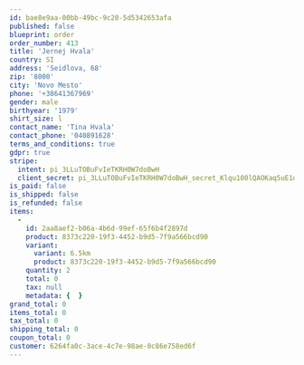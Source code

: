 ```yaml
---
id: bae8e9aa-00bb-49bc-9c20-5d5342653afa
published: false
blueprint: order
order_number: 413
title: 'Jernej Hvala'
country: SI
address: 'Seidlova, 68'
zip: '8000'
city: 'Novo Mesto'
phone: '+38641367969'
gender: male
birthyear: '1979'
shirt_size: l
contact_name: 'Tina Hvala'
contact_phone: '040891628'
terms_and_conditions: true
gdpr: true
stripe:
  intent: pi_3LLuTOBuFvIeTKRH0W7doBwH
  client_secret: pi_3LLuTOBuFvIeTKRH0W7doBwH_secret_Klqu100lQAOKaq5uE1dRHUJ8B
is_paid: false
is_shipped: false
is_refunded: false
items:
  -
    id: 2aa8aef2-b06a-4b6d-99ef-65f6b4f2897d
    product: 8373c220-19f3-4452-b9d5-7f9a566bcd90
    variant:
      variant: 6.5km
      product: 8373c220-19f3-4452-b9d5-7f9a566bcd90
    quantity: 2
    total: 0
    tax: null
    metadata: {  }
grand_total: 0
items_total: 0
tax_total: 0
shipping_total: 0
coupon_total: 0
customer: 6264fa0c-3ace-4c7e-98ae-0c86e758ed6f
---
```

